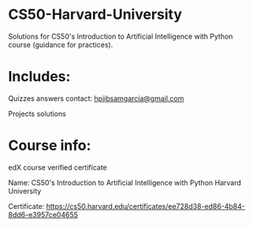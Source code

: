 
# CS50-Harvard-University

Solutions for CS50's Introduction to Artificial Intelligence with Python course (guidance for practices).

# Includes:

Quizzes answers contact: hpjibsamgarcia@gmail.com 

Projects solutions

# Course info:

edX course verified certificate 

Name: CS50's Introduction to Artificial Intelligence with Python Harvard University 

Certificate: https://cs50.harvard.edu/certificates/ee728d38-ed86-4b84-8dd6-e3957ce04655
